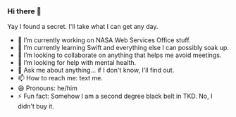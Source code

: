 ### Hi there 👋

Yay I found a secret. I'll take what I can get any day.

- 🔭 I’m currently working on NASA Web Services Office stuff.
- 🌱 I’m currently learning Swift and everything else I can possibly soak up.
- 👯 I’m looking to collaborate on anything that helps me avoid meetings.
- 🤔 I’m looking for help with mental health.
- 💬 Ask me about anything... if I don't know, I'll find out.
- 📫 How to reach me: text me.
- 😄 Pronouns: he/him
- ⚡ Fun fact: Somehow I am a second degree black belt in TKD. No, I didn't buy it.
